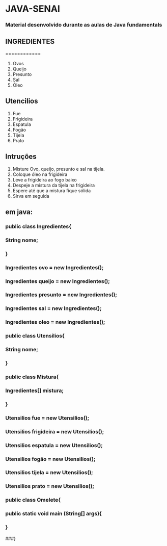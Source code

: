 # JAVA-SENAI
### Material desenvolvido durante as aulas de Java fundamentals

## INGREDIENTES
============
1. Ovos
2. Queijo
3. Presunto
4. Sal
5. Óleo

## Utencilios

1. Fue
2. Frigideira
3. Espatula
4. Fogão
5. Tijela
6. Prato
  
## Intruções

1. Misture Ovo, queijo, presunto e sal na tijela.
2. Coloque óleo na frigideira
3. Leve a frigideira ao fogo baixo
4. Despeje a mistura da tijela na frigideira
5. Espere até que a mistura fique sólida
6. Sirva em seguida

## em java:

### public class Ingredientes{
###   String nome;
### }

### Ingredientes ovo = new Ingredientes();
### Ingredientes queijo = new Ingredientes();
### Ingredientes presunto = new Ingredientes();
### Ingredientes sal = new Ingredientes();
### Ingredientes oleo = new Ingredientes();

### public class Utensilios{
###   String nome;
### }

### public class Mistura{
###   Ingredientes[] mistura;
### }

### Utensilios fue = new Utensilios();
### Utensilios frigideira = new Utensilios();
### Utensilios espatula = new Utensilios();
### Utensilios fogão = new Utensilios();
### Utensilios tijela = new Utensilios();
### Utensilios prato = new Utensilios();

### public class Omelete{
###   public static void main (String[] args){
###     
###  }
###}





